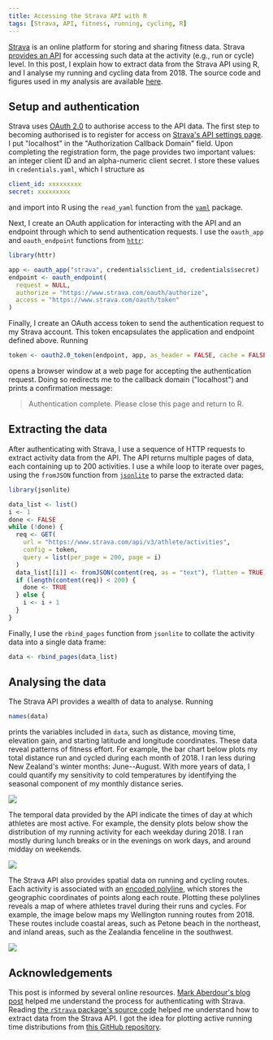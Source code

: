 ```yaml
---
title: Accessing the Strava API with R
tags: [Strava, API, fitness, running, cycling, R]
---
```


[Strava](https://www.strava.com/) is an online platform for storing and sharing fitness data.
Strava [provides an API](https://developers.strava.com) for accessing such data at the activity (e.g., run or cycle) level.
In this post, I explain how to extract data from the Strava API using R, and I analyse my running and cycling data from 2018.
The source code and figures used in my analysis are available [here](https://github.com/bldavies/strava-api-access/).

## Setup and authentication

Strava uses [OAuth 2.0](https://oauth.net/2/) to authorise access to the API data.
The first step to becoming authorised is to register for access on [Strava's API settings page](https://www.strava.com/settings/api/).
I put "localhost" in the "Authorization Callback Domain" field.
Upon completing the registration form, the page provides two important values: an integer client ID and an alpha-numeric client secret.
I store these values in `credentials.yaml`, which I structure as

```yaml
client_id: xxxxxxxxx
secret: xxxxxxxxx
```

and import into R using the `read_yaml` function from the [`yaml`](https://cran.r-project.org/package=yaml) package.

Next, I create an OAuth application for interacting with the API and an endpoint through which to send authentication requests.
I use the `oauth_app` and `oauth_endpoint` functions from [`httr`](https://cran.r-project.org/package=httr):

```r
library(httr)

app <- oauth_app("strava", credentials$client_id, credentials$secret)
endpoint <- oauth_endpoint(
  request = NULL,
  authorize = "https://www.strava.com/oauth/authorize",
  access = "https://www.strava.com/oauth/token"
)
```

Finally, I create an OAuth access token to send the authentication request to my Strava account.
This token encapsulates the application and endpoint defined above.
Running

```r
token <- oauth2.0_token(endpoint, app, as_header = FALSE, cache = FALSE)
```

opens a browser window at a web page for accepting the authentication request.
Doing so redirects me to the callback domain ("localhost") and prints a confirmation message:

> Authentication complete. Please close this page and return to R.

## Extracting the data

After authenticating with Strava, I use a sequence of HTTP requests to extract activity data from the API.
The API returns multiple pages of data, each containing up to 200 activities.
I use a while loop to iterate over pages, using the `fromJSON` function from [`jsonlite`](https://cran.r-project.org/package=jsonlite) to parse the extracted data:

```r
library(jsonlite)

data_list <- list()
i <- 1
done <- FALSE
while (!done) {
  req <- GET(
    url = "https://www.strava.com/api/v3/athlete/activities",
    config = token,
    query = list(per_page = 200, page = i)
  )
  data_list[[i]] <- fromJSON(content(req, as = "text"), flatten = TRUE)
  if (length(content(req)) < 200) {
    done <- TRUE
  } else {
    i <- i + 1
  }
}
```

Finally, I use the `rbind_pages` function from `jsonlite` to collate the activity data into a single data frame:

```r
data <- rbind_pages(data_list)
```

## Analysing the data

The Strava API provides a wealth of data to analyse.
Running

```r
names(data)
```

prints the variables included in `data`, such as distance, moving time, elevation gain, and starting latitude and longitude coordinates.
These data reveal patterns of fitness effort.
For example, the bar chart below plots my total distance run and cycled during each month of 2018.
I ran less during New Zealand's winter months: June--August.
With more years of data, I could quantify my sensitivity to cold temperatures by identifying the seasonal component of my monthly distance series.

![](https://raw.githubusercontent.com/bldavies/strava-api-access/master/figures/monthly-distances.svg?sanitize=true)

The temporal data provided by the API indicate the times of day at which athletes are most active.
For example, the density plots below show the distribution of my running activity for each weekday during 2018.
I ran mostly during lunch breaks or in the evenings on work days, and around midday on weekends.

![](https://raw.githubusercontent.com/bldavies/strava-api-access/master/figures/active-time.svg?sanitize=true)

The Strava API also provides spatial data on running and cycling routes.
Each activity is associated with an [encoded polyline](https://developers.google.com/maps/documentation/utilities/polylinealgorithm), which stores the geographic coordinates of points along each route.
Plotting these polylines reveals a map of where athletes travel during their runs and cycles.
For example, the image below maps my Wellington running routes from 2018.
These routes include coastal areas, such as Petone beach in the northeast, and inland areas, such as the Zealandia fenceline in the southwest.

![](https://raw.githubusercontent.com/bldavies/strava-api-access/master/figures/wellington-routes.svg?sanitize=true)

## Acknowledgements

This post is informed by several online resources.
[Mark Aberdour's blog post](http://www.open-thoughts.com/2017/01/the-quantified-cyclist-analysing-strava-data-using-r/) helped me understand the process for authenticating with Strava.
Reading [the `rStrava` package's source code](https://github.com/fawda123/rStrava) helped me understand how to extract data from the Strava API.
I got the idea for plotting active running time distributions from [this GitHub repository](https://github.com/marcusvolz/strava).
